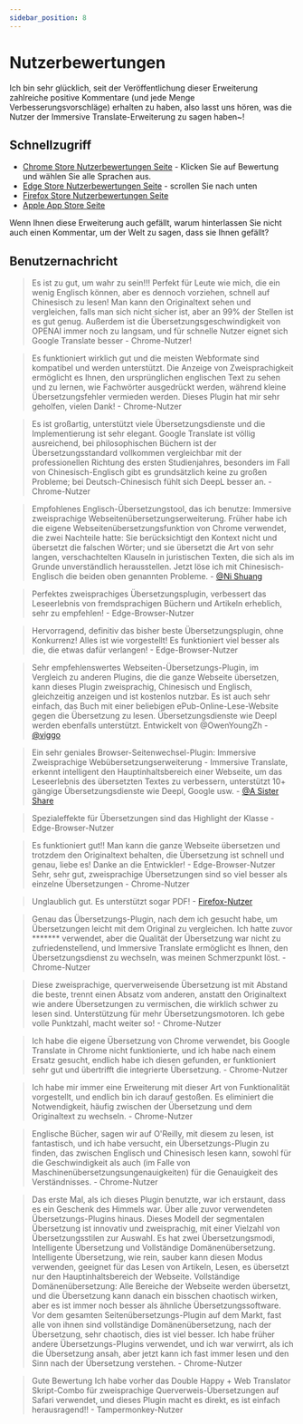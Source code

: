 ```yaml
---
sidebar_position: 8
---
```


# Nutzerbewertungen

Ich bin sehr glücklich, seit der Veröffentlichung dieser Erweiterung zahlreiche positive Kommentare (und jede Menge Verbesserungsvorschläge) erhalten zu haben, also lasst uns hören, was die Nutzer der Immersive Translate-Erweiterung zu sagen haben\~!

## Schnellzugriff

- [Chrome Store Nutzerbewertungen Seite](https://chrome.google.com/webstore/detail/immersive-translate/bpoadfkcbjbfhfodiogcnhhhpibjhbnh) - Klicken Sie auf Bewertung und wählen Sie alle Sprachen aus.
- [Edge Store Nutzerbewertungen Seite](https://microsoftedge.microsoft.com/addons/detail/amkbmndfnliijdhojkpoglbnaaahippg) - scrollen Sie nach unten
- [Firefox Store Nutzerbewertungen Seite](https://addons.mozilla.org/en-US/firefox/addon/immersive-translate/reviews/)
- [Apple App Store Seite](https://apps.apple.com/app/id6447957425)

Wenn Ihnen diese Erweiterung auch gefällt, warum hinterlassen Sie nicht auch einen Kommentar, um der Welt zu sagen, dass sie Ihnen gefällt?


## Benutzernachricht

> Es ist zu gut, um wahr zu sein!!! Perfekt für Leute wie mich, die ein wenig Englisch können, aber es dennoch vorziehen, schnell auf Chinesisch zu lesen! Man kann den Originaltext sehen und vergleichen, falls man sich nicht sicher ist, aber an 99% der Stellen ist es gut genug. Außerdem ist die Übersetzungsgeschwindigkeit von OPENAI immer noch zu langsam, und für schnelle Nutzer eignet sich Google Translate besser - Chrome-Nutzer!

> Es funktioniert wirklich gut und die meisten Webformate sind kompatibel und werden unterstützt. Die Anzeige von Zweisprachigkeit ermöglicht es Ihnen, den ursprünglichen englischen Text zu sehen und zu lernen, wie Fachwörter ausgedrückt werden, während kleine Übersetzungsfehler vermieden werden. Dieses Plugin hat mir sehr geholfen, vielen Dank! - Chrome-Nutzer

> Es ist großartig, unterstützt viele Übersetzungsdienste und die Implementierung ist sehr elegant. Google Translate ist völlig ausreichend, bei philosophischen Büchern ist der Übersetzungsstandard vollkommen vergleichbar mit der professionellen Richtung des ersten Studienjahres, besonders im Fall von Chinesisch-Englisch gibt es grundsätzlich keine zu großen Probleme; bei Deutsch-Chinesisch fühlt sich DeepL besser an. - Chrome-Nutzer

> Empfohlenes Englisch-Übersetzungstool, das ich benutze: Immersive zweisprachige Webseitenübersetzungserweiterung. Früher habe ich die eigene Webseitenübersetzungsfunktion von Chrome verwendet, die zwei Nachteile hatte: Sie berücksichtigt den Kontext nicht und übersetzt die falschen Wörter; und sie übersetzt die Art von sehr langen, verschachtelten Klauseln in juristischen Texten, die sich als im Grunde unverständlich herausstellen. Jetzt löse ich mit Chinesisch-Englisch die beiden oben genannten Probleme. - [@Ni Shuang](https://twitter.com/nishuang/status/1623576540389822465)

> Perfektes zweisprachiges Übersetzungsplugin, verbessert das Leseerlebnis von fremdsprachigen Büchern und Artikeln erheblich, sehr zu empfehlen! - Edge-Browser-Nutzer

> Hervorragend, definitiv das bisher beste Übersetzungsplugin, ohne Konkurrenz! Alles ist wie vorgestellt! Es funktioniert viel besser als die, die etwas dafür verlangen! - Edge-Browser-Nutzer

> Sehr empfehlenswertes Webseiten-Übersetzungs-Plugin, im Vergleich zu anderen Plugins, die die ganze Webseite übersetzen, kann dieses Plugin zweisprachig, Chinesisch und Englisch, gleichzeitig anzeigen und ist kostenlos nutzbar. Es ist auch sehr einfach, das Buch mit einer beliebigen ePub-Online-Lese-Website gegen die Übersetzung zu lesen. Übersetzungsdienste wie Deepl werden ebenfalls unterstützt. Entwickelt von @OwenYoungZh - [@viggo](https://twitter.com/decohack/status/1622175776274792449)

> Ein sehr geniales Browser-Seitenwechsel-Plugin: Immersive Zweisprachige Webübersetzungserweiterung - Immersive Translate, erkennt intelligent den Hauptinhaltsbereich einer Webseite, um das Leseerlebnis des übersetzten Textes zu verbessern, unterstützt 10+ gängige Übersetzungsdienste wie Deepl, Google usw. - [@A Sister Share](https://twitter.com/abskoop/status/1619619066511241216)

> Spezialeffekte für Übersetzungen sind das Highlight der Klasse - Edge-Browser-Nutzer

> Es funktioniert gut!! Man kann die ganze Webseite übersetzen und trotzdem den Originaltext behalten, die Übersetzung ist schnell und genau, liebe es! Danke an die Entwickler! - Edge-Browser-Nutzer
> Sehr, sehr gut, zweisprachige Übersetzungen sind so viel besser als einzelne Übersetzungen - Chrome-Nutzer

> Unglaublich gut. Es unterstützt sogar PDF! - [Firefox-Nutzer](https://addons.mozilla.org/de-DE/firefox/addon/immersive-translate/reviews/1923696/)

> Genau das Übersetzungs-Plugin, nach dem ich gesucht habe, um Übersetzungen leicht mit dem Original zu vergleichen. Ich hatte zuvor \*\*\*\*\*\*\* verwendet, aber die Qualität der Übersetzung war nicht zu zufriedenstellend, und Immersive Translate ermöglicht es Ihnen, den Übersetzungsdienst zu wechseln, was meinen Schmerzpunkt löst. - Chrome-Nutzer

> Diese zweisprachige, querverweisende Übersetzung ist mit Abstand die beste, trennt einen Absatz vom anderen, anstatt den Originaltext wie andere Übersetzungen zu vermischen, die wirklich schwer zu lesen sind. Unterstützung für mehr Übersetzungsmotoren. Ich gebe volle Punktzahl, macht weiter so! - Chrome-Nutzer

> Ich habe die eigene Übersetzung von Chrome verwendet, bis Google Translate in Chrome nicht funktionierte, und ich habe nach einem Ersatz gesucht, endlich habe ich diesen gefunden, er funktioniert sehr gut und übertrifft die integrierte Übersetzung. - Chrome-Nutzer

> Ich habe mir immer eine Erweiterung mit dieser Art von Funktionalität vorgestellt, und endlich bin ich darauf gestoßen. Es eliminiert die Notwendigkeit, häufig zwischen der Übersetzung und dem Originaltext zu wechseln. - Chrome-Nutzer

> Englische Bücher, sagen wir auf O'Reilly, mit diesem zu lesen, ist fantastisch, und ich habe versucht, ein Übersetzungs-Plugin zu finden, das zwischen Englisch und Chinesisch lesen kann, sowohl für die Geschwindigkeit als auch (im Falle von Maschinenübersetzungsungenauigkeiten) für die Genauigkeit des Verständnisses. - Chrome-Nutzer

> Das erste Mal, als ich dieses Plugin benutzte, war ich erstaunt, dass es ein Geschenk des Himmels war. Über alle zuvor verwendeten Übersetzungs-Plugins hinaus. Dieses Modell der segmentalen Übersetzung ist innovativ und zweisprachig, mit einer Vielzahl von Übersetzungsstilen zur Auswahl. Es hat zwei Übersetzungsmodi, Intelligente Übersetzung und Vollständige Domänenübersetzung. Intelligente Übersetzung, wie rein, sauber kann diesen Modus verwenden, geeignet für das Lesen von Artikeln, Lesen, es übersetzt nur den Hauptinhaltsbereich der Webseite. Vollständige Domänenübersetzung: Alle Bereiche der Webseite werden übersetzt, und die Übersetzung kann danach ein bisschen chaotisch wirken, aber es ist immer noch besser als ähnliche Übersetzungssoftware. Vor dem gesamten Seitenübersetzungs-Plugin auf dem Markt, fast alle von ihnen sind vollständige Domänenübersetzung, nach der Übersetzung, sehr chaotisch, dies ist viel besser. Ich habe früher andere Übersetzungs-Plugins verwendet, und ich war verwirrt, als ich die Übersetzung ansah, aber jetzt kann ich fast immer lesen und den Sinn nach der Übersetzung verstehen. - Chrome-Nutzer

> Gute Bewertung Ich habe vorher das Double Happy + Web Translator Skript-Combo für zweisprachige Querverweis-Übersetzungen auf Safari verwendet, und dieses Plugin macht es direkt, es ist einfach herausragend!! - Tampermonkey-Nutzer
